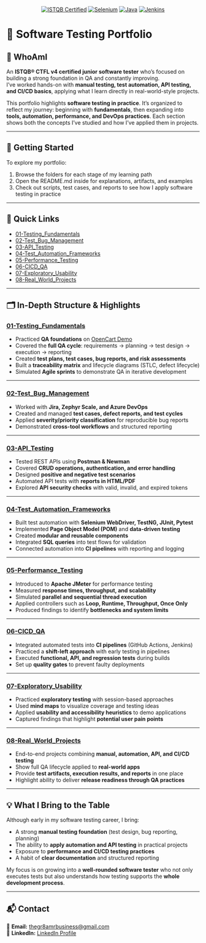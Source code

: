 <p align="center">
	<a href="https://www.istqb.org/"><img src="https://img.shields.io/badge/ISTQB-CTFL4-blue" alt="ISTQB Certified"></a>
	<a href="https://www.selenium.dev/"><img src="https://img.shields.io/badge/Selenium-WebDriver-green" alt="Selenium"></a>
	<a href="https://www.java.com/"><img src="https://img.shields.io/badge/Java-Programming-orange" alt="Java"></a>
	<a href="https://www.jenkins.io/"><img src="https://img.shields.io/badge/Jenkins-CI/CD-red" alt="Jenkins"></a>
</p>

# 🧪 Software Testing Portfolio

## 👤 WhoAmI 
An **ISTQB® CTFL v4 certified junior software tester** who’s focused on building a strong foundation in QA and constantly improving.  
I’ve worked hands-on with **manual testing, test automation, API testing, and CI/CD basics**, applying what I learn directly in real-world-style projects.  

This portfolio highlights **software testing in practice**. It’s organized to reflect my journey: beginning with **fundamentals**, then expanding into **tools, automation, performance, and DevOps practices**. Each section shows both the concepts I’ve studied and how I’ve applied them in projects.  

---

## 🚀 Getting Started
To explore my portfolio:  
1. Browse the folders for each stage of my learning path  
2. Open the README.md inside for explanations, artifacts, and examples  
3. Check out scripts, test cases, and reports to see how I apply software testing in practice  

---

## 🔗 Quick Links
- [01-Testing_Fundamentals](./01-Testing_Fundamentals/README.md)  
- [02-Test_Bug_Management](./02-Test_Bug_Management/README.md)  
- [03-API_Testing](./03-API_Testing/README.md)  
- [04-Test_Automation_Frameworks](./04-Test_Automation_Frameworks/README.md)  
- [05-Performance_Testing](./05-Performance_Testing/README.md)  
- [06-CICD_QA](./06-CICD_QA/README.md)  
- [07-Exploratory_Usability](./07-Exploratory_Usability/README.md)  
- [08-Real_World_Projects](./08-Real_World_Projects/README.md)  

---

## 🗂️ In-Depth Structure & Highlights

### [01-Testing_Fundamentals](./01-Testing_Fundamentals/README.md)
- Practiced **QA foundations** on [OpenCart Demo](https://demo.opencart.com/)  
- Covered the **full QA cycle**: requirements → planning → test design → execution → reporting  
- Created **test plans, test cases, bug reports, and risk assessments**  
- Built a **traceability matrix** and lifecycle diagrams (STLC, defect lifecycle)  
- Simulated **Agile sprints** to demonstrate QA in iterative development  

---

### [02-Test_Bug_Management](./02-Test_Bug_Management/README.md)
- Worked with **Jira, Zephyr Scale, and Azure DevOps**  
- Created and managed **test cases, defect reports, and test cycles**  
- Applied **severity/priority classification** for reproducible bug reports  
- Demonstrated **cross-tool workflows** and structured reporting  

---

### [03-API_Testing](./03-API_Testing/README.md)
- Tested REST APIs using **Postman & Newman**  
- Covered **CRUD operations, authentication, and error handling**  
- Designed **positive and negative test scenarios**  
- Automated API tests with **reports in HTML/PDF**  
- Explored **API security checks** with valid, invalid, and expired tokens  

---

### [04-Test_Automation_Frameworks](./04-Test_Automation_Frameworks/README.md)
- Built test automation with **Selenium WebDriver, TestNG, JUnit, Pytest**  
- Implemented **Page Object Model (POM)** and **data-driven testing**  
- Created **modular and reusable components**  
- Integrated **SQL queries** into test flows for validation  
- Connected automation into **CI pipelines** with reporting and logging  

---

### [05-Performance_Testing](./05-Performance_Testing/README.md)
- Introduced to **Apache JMeter** for performance testing  
- Measured **response times, throughput, and scalability**  
- Simulated **parallel and sequential thread execution**  
- Applied controllers such as **Loop, Runtime, Throughput, Once Only**  
- Produced findings to identify **bottlenecks and system limits**  

---

### [06-CICD_QA](./06-CICD_QA/README.md)
- Integrated automated tests into **CI pipelines** (GitHub Actions, Jenkins)  
- Practiced a **shift-left approach** with early testing in pipelines  
- Executed **functional, API, and regression tests** during builds  
- Set up **quality gates** to prevent faulty deployments  

---

### [07-Exploratory_Usability](./07-Exploratory_Usability/README.md)
- Practiced **exploratory testing** with session-based approaches  
- Used **mind maps** to visualize coverage and testing ideas  
- Applied **usability and accessibility heuristics** to demo applications  
- Captured findings that highlight **potential user pain points**  

---

### [08-Real_World_Projects](./08-Real_World_Projects/README.md)
- End-to-end projects combining **manual, automation, API, and CI/CD testing**  
- Show full QA lifecycle applied to **real-world apps**  
- Provide **test artifacts, execution results, and reports** in one place  
- Highlight ability to deliver **release readiness through QA practices**  

---

## 💡 What I Bring to the Table
Although early in my software testing career, I bring:  
- A strong **manual testing foundation** (test design, bug reporting, planning)  
- The ability to **apply automation and API testing** in practical projects  
- Exposure to **performance and CI/CD testing practices**  
- A habit of **clear documentation** and structured reporting  

My focus is on growing into a **well-rounded software tester** who not only executes tests but also understands how testing supports the **whole development process**.  

---

## 📬 Contact
📧 **Email:** [thegr8amrbusiness@gmail.com](mailto:thegr8amrbusiness@gmail.com)  
💼 **LinkedIn:** [LinkedIn Profile](https://www.linkedin.com/)  

